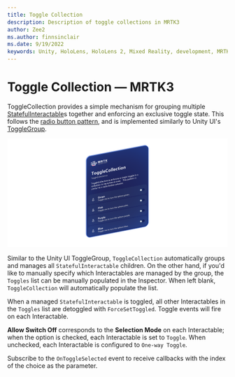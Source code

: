 ```yaml
---
title: Toggle Collection
description: Description of toggle collections in MRTK3
author: Zee2
ms.author: finnsinclair
ms.date: 9/19/2022
keywords: Unity, HoloLens, HoloLens 2, Mixed Reality, development, MRTK, MRTK3, Button, PressableButton, Toggle, ToggleCollection, radio button, toggle
---
```


# Toggle Collection &#8212; MRTK3

ToggleCollection provides a simple mechanism for grouping multiple [StatefulInteractable](../../../mrtk3-overview/architecture/interactables.md)s together and enforcing an exclusive toggle state. This follows the [radio button pattern](https://en.wikipedia.org/wiki/Radio_button), and is implemented similarly to Unity UI's [ToggleGroup](https://docs.unity3d.com/Packages/com.unity.ugui@1.0/manual/script-ToggleGroup.html).

![Image of an example ToggleCollection](images/toggle_collection.png)

Similar to the Unity UI ToggleGroup, `ToggleCollection` automatically groups and manages all `StatefulInteractable` children. On the other hand, if you'd like to manually specify which Interactables are managed by the group, the `Toggles` list can be manually populated in the Inspector. When left blank, `ToggleCollection` will automatically populate the list.

When a managed `StatefulInteractable` is toggled, all other Interactables in the `Toggles` list are detoggled with `ForceSetToggled`. Toggle events will fire on each Interactable.

**Allow Switch Off** corresponds to the **Selection Mode** on each Interactable; when the option is checked, each Interactable is set to `Toggle`. When unchecked, each Interactable is configured to `One-way Toggle`.

Subscribe to the `OnToggleSelected` event to receive callbacks with the index of the choice as the parameter.